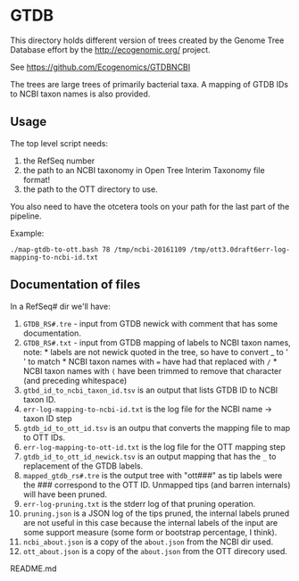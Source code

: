 # GTDB
This directory holds different version of trees created by
the Genome Tree Database effort by the 
http://ecogenomic.org/ project.

See https://github.com/Ecogenomics/GTDBNCBI

The trees are large trees of primarily bacterial taxa.
A mapping of GTDB IDs to NCBI taxon names is also provided.


## Usage
The top level script needs:
  1. the RefSeq number
  2. the path to an NCBI taxonomy in Open Tree Interim Taxonomy file format!
  3. the path to the OTT directory to use.
 
You also need to have the otcetera tools on your path for the last part of the
    pipeline.

Example:

    ./map-gtdb-to-ott.bash 78 /tmp/ncbi-20161109 /tmp/ott3.0draft6err-log-mapping-to-ncbi-id.txt

## Documentation of files
In a RefSeq# dir we'll have:

  1. `GTDB_RS#.tre` - input from GTDB newick with comment that has some documentation.
  2. `GTDB_RS#.txt` - input from GTDB mapping of labels to NCBI taxon names, note:
    * labels are not newick quoted in the tree, so have to convert _ to ' ' to
    match
    * NCBI taxon names with `=` have had that replaced with `/`
    * NCBI taxon names with `(` have been trimmed to remove that character
    (and preceding whitespace)
  3. `gtbd_id_to_ncbi_taxon_id.tsv` is an output that lists GTDB ID to NCBI
  taxon ID.
  4. `err-log-mapping-to-ncbi-id.txt` is the log file for the NCBI name ->
  taxon ID step
  5. `gtdb_id_to_ott_id.tsv` is an outpu that converts the mapping file
    to map to OTT IDs.
  6. `err-log-mapping-to-ott-id.txt` is the log file for the OTT mapping
    step
  7. `gtdb_id_to_ott_id_newick.tsv` is an output mapping that has the
  `_` to ` ` replacement of the GTDB labels.
  8. `mapped_gtdb_rs#.tre` is the output tree with "ott###" as tip labels 
  were the ### correspond to the OTT ID. Unmapped tips (and barren
  internals) will have been pruned.
  9. `err-log-pruning.txt` is the stderr log of that pruning operation.
  10. `pruning.json` is a JSON log of the tips pruned, the internal labels
    pruned are not useful in this case because the internal labels of the
    input are some support measure (some form or bootstrap percentage, I 
    think).
  11. `ncbi_about.json` is a copy of the `about.json` from the NCBI
  dir used.
  12. `ott_about.json` is a copy of the `about.json` from the OTT
  direcory used.



README.md
